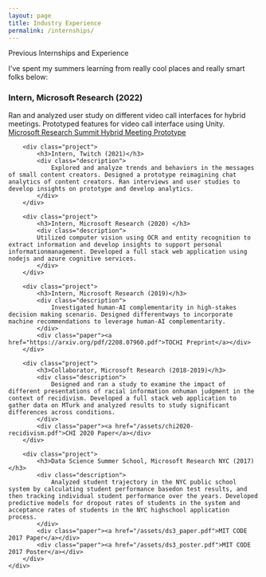 ```yaml
---
layout: page
title: Industry Experience
permalink: /internships/
---
```

Previous Internships and Experience
<div id="experience" class="block">
    <p>
        I've spent my summers learning from really cool places and really smart folks below:
    </p>
    <div class="project_block">
        <div class="project">
            <h3>Intern, Microsoft Research (2022)</h3>
            <div class="description">
                Ran and analyzed user study on different video call interfaces for hybrid meetings. Prototyped features for video call interface using Unity.
            </div>
            <div class="paper"><a href="https://www.youtube.com/watch?v=Zl5M5e1fxIA">Microsoft Research Summit Hybrid Meeting Prototype</a></div>
        </div>

        <div class="project">
            <h3>Intern, Twitch (2021)</h3>
            <div class="description">
                Explored and analyze trends and behaviors in the messages of small content creators. Designed a prototype reimagining chat analytics of content creators. Ran interviews and user studies to develop insights on prototype and develop analytics.
            </div>
        </div>

        <div class="project">
            <h3>Intern, Microsoft Research (2020) </h3>
            <div class="description">
            Utilized computer vision using OCR and entity recognition to extract information and develop insights to support personal informationmanagement. Developed a full stack web application using nodejs and azure cognitive services. 
            </div>
        </div>

        <div class="project">
            <h3>Intern, Microsoft Research (2019)</h3>
            <div class="description">
                Investigated human-AI complementarity in high-stakes decision making scenario. Designed differentways to incorporate machine recommendations to leverage human-AI complementarity.
            </div>
            <div class="paper"><a href="https://arxiv.org/pdf/2208.07960.pdf">TOCHI Preprint</a></div>
        </div>

        <div class="project">
            <h3>Collaborator, Microsoft Research (2018-2019)</h3>
            <div class="description">
                Designed and ran a study to examine the impact of different presentations of racial information onhuman judgment in the context of recidivism. Developed a full stack web application to gather data on MTurk and analyzed results to study significant differences across conditions.
            </div>
            <div class="paper"><a href="/assets/chi2020-recidivism.pdf">CHI 2020 Paper</a></div>
        </div>

        <div class="project">
            <h3>Data Science Summer School, Microsoft Research NYC (2017)</h3>
            <div class="description">
                Analyzed student trajectory in the NYC public school system by calculating student performance basedon test results, and then tracking individual student performance over the years. Developed predictive models for dropout rates of students in the system and acceptance rates of students in the NYC highschool application process.
            </div>
            <div class="paper"><a href="/assets/ds3_paper.pdf">MIT CODE 2017 Paper</a></div>
            <div class="paper"><a href="/assets/ds3_poster.pdf">MIT CODE 2017 Poster</a></div>
        </div>
    </div>

</div>
